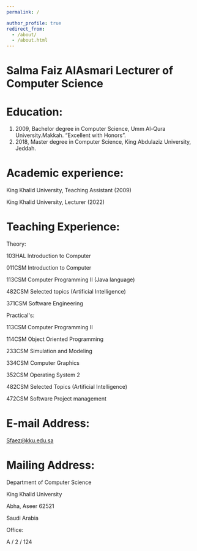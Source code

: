 ```yaml
---
permalink: /

author_profile: true
redirect_from: 
  - /about/
  - /about.html
---
```


Salma Faiz AlAsmari
Lecturer of Computer Science
======


Education:
======
1. 2009, Bachelor degree in Computer Science, Umm Al-Qura University.Makkah. “Excellent with Honors”. 
2. 2018, Master degree in Computer Science, King Abdulaziz University, Jeddah.

Academic experience:
======

King Khalid University, Teaching Assistant (2009)

King Khalid University, Lecturer (2022)



Teaching Experience:
======

Theory:

103HAL Introduction to Computer

011CSM Introduction to Computer

113CSM Computer Programming II (Java language)

482CSM Selected topics (Artificial Intelligence)

371CSM Software Engineering

Practical's:

113CSM Computer Programming II

114CSM Object Oriented Programming

233CSM Simulation and Modeling

334CSM Computer Graphics

352CSM Operating System 2

482CSM Selected Topics (Artificial Intelligence)

472CSM Software Project management


E-mail Address:
======

Sfaez@kku.edu.sa

Mailing Address:
======

Department of Computer Science

King Khalid University

Abha, Aseer 62521

Saudi Arabia

Office: 

A / 2 / 124
